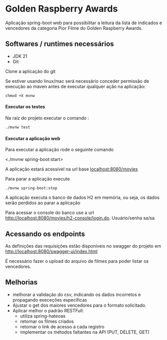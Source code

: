 # Golden Raspberry Awards

Aplicação spring-boot web para possibilitar a leitura da lista de indicados e vencedores da
categoria Pior Filme do Golden Raspberry Awards.

## Softwares / runtimes necessários
* JDK 21
* Git

Clone a aplicação do git

Se estiver usando linux/mac será necessário conceder permissão de execução ao maven antes de executar qualquer ação 
na aplicação:

`chmod +X mvnw`

#### Executar os testes

Na raiz do projeto executar o comando :

`./mvnw test`

#### Executar a aplicação web
Para executar a aplicação rode o seguinte comando

<./mvnw spring-boot:start>

A aplicação estará acessível na url base
<localhost:8080/movies>

Para parar a aplicação execute

`./mvnw spring-boot:stop`

A aplicação executa o banco de dados H2 em memória, ou seja, os dados serão perdidos ao parar a aplicação

Para acessar o console do banco use a url <http://localhost:8080/movies/h2-console/login.do>. Usuário/senha sa/sa

## Acessando os endpoints

As definições das requisições estão disponíveis no swagger do projeto em 
<http://localhost:8080/swagger-ui/index.html>

É necessário fazer o upload do arquivo de filmes para poder listar os vencedores.

## Melhorias
- melhorar a validação do csv, indicando os dados incorretos e propagando execeções específicas
- Ajustar o get dos maiores vencedores para o formato solicitado.
- Aplicar melhor o padrão RESTFull:
  - utiliza spring-hateoas
  - retornar os filmes criados 
  - retornar o link de acesso a cada registro
  - implementar os métodos faltantes na API (PUT, DELETE, GET)